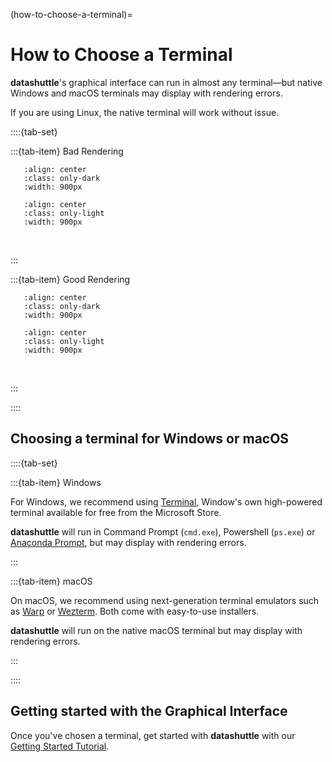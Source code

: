 (how-to-choose-a-terminal)=

# How to Choose a Terminal

**datashuttle**'s graphical interface can run in almost any terminal—but
native Windows and macOS terminals may display with rendering errors.

If you are using Linux, the native terminal will work without issue.


::::{tab-set}

:::{tab-item} Bad Rendering

```{image} /_static/screenshots/how-to-choose-a-terminal-bad-dark.png
   :align: center
   :class: only-dark
   :width: 900px
```
```{image} /_static/screenshots/how-to-choose-a-terminal-bad-light.png
   :align: center
   :class: only-light
   :width: 900px
```
<br>

:::

:::{tab-item} Good Rendering

```{image} /_static/screenshots/how-to-choose-a-terminal-good-dark.png
   :align: center
   :class: only-dark
   :width: 900px
```
```{image} /_static/screenshots/how-to-choose-a-terminal-good-light.png
   :align: center
   :class: only-light
   :width: 900px
```
<br>


:::

::::

## Choosing a terminal for Windows or macOS

::::{tab-set}

:::{tab-item} Windows

For Windows, we recommend using
[Terminal](https://apps.microsoft.com/detail/9n0dx20hk701?rtc=1&hl=en-gb&gl=GB),
Window's own high-powered terminal available for free from the
Microsoft Store.

**datashuttle** will run in Command Prompt (`cmd.exe`), Powershell (`ps.exe`)
or [Anaconda Prompt](https://docs.anaconda.com/free/anaconda/getting-started/index.html),
but may display with rendering errors.

:::

:::{tab-item} macOS

On macOS, we recommend using next-generation terminal emulators such
as [Warp](https://warp.dev/)
or [Wezterm](https://wezfurlong.org/wezterm/index.html).
Both come with easy-to-use installers.

**datashuttle** will run on the native macOS terminal but may display
with rendering errors.

:::

::::

## Getting started with the Graphical Interface

Once you've chosen a terminal, get started with
**datashuttle** with our [Getting Started Tutorial](tutorial-getting-started).
